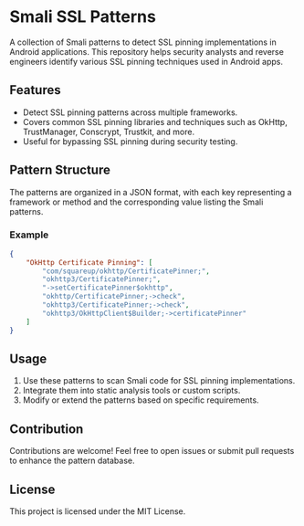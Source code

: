 # Smali SSL Patterns

A collection of Smali patterns to detect SSL pinning implementations in Android applications. This repository helps security analysts and reverse engineers identify various SSL pinning techniques used in Android apps.

## Features
- Detect SSL pinning patterns across multiple frameworks.
- Covers common SSL pinning libraries and techniques such as OkHttp, TrustManager, Conscrypt, Trustkit, and more.
- Useful for bypassing SSL pinning during security testing.

## Pattern Structure
The patterns are organized in a JSON format, with each key representing a framework or method and the corresponding value listing the Smali patterns.

### Example
```json
{
    "OkHttp Certificate Pinning": [
        "com/squareup/okhttp/CertificatePinner;",
        "okhttp3/CertificatePinner;",
        "->setCertificatePinner$okhttp",
        "okhttp/CertificatePinner;->check",
        "okhttp3/CertificatePinner;->check",
        "okhttp3/OkHttpClient$Builder;->certificatePinner"
    ]
}
```

## Usage
1. Use these patterns to scan Smali code for SSL pinning implementations.
2. Integrate them into static analysis tools or custom scripts.
3. Modify or extend the patterns based on specific requirements.

## Contribution
Contributions are welcome! Feel free to open issues or submit pull requests to enhance the pattern database.

## License
This project is licensed under the MIT License.
